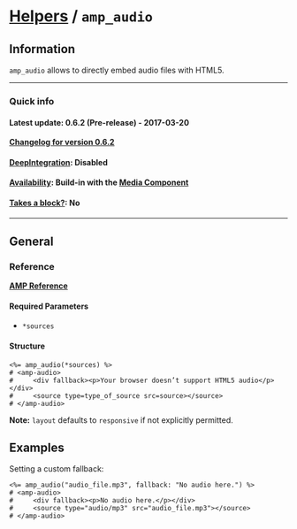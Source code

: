 
# [Helpers](https://github.com/jonhue/amphtml/tree/master/lib/amphtml/helpers/docs#amp-html-helpers) / `amp_audio`


## Information

`amp_audio` allows to directly embed audio files with HTML5.

---

### Quick info

#### Latest update: 0.6.2 (Pre-release) - 2017-03-20

[**Changelog for version 0.6.2**](https://github.com/jonhue/amphtml/blob/master/CHANGELOG.md#062-pre-release---2017-03-20)

#### [DeepIntegration](https://github.com/jonhue/amphtml/tree/master/lib/amphtml/helpers/docs#deepintegration-helpers): Disabled

#### [Availability](https://github.com/jonhue/amphtml/tree/master/lib/amphtml/helpers/docs#availability-of-helpers): Build-in with the [Media Component](https://github.com/jonhue/amphtml/tree/master/lib/amphtml/components/docs/media.md)

#### [Takes a block?](https://github.com/jonhue/amphtml/tree/master/lib/amphtml/helpers/docs#takes-a-block): No

---

## General

### Reference

[**AMP Reference**](https://www.ampproject.org/docs/reference/components/media/amp-audio)

#### Required Parameters

* `*sources`

#### Structure

    <%= amp_audio(*sources) %>
    # <amp-audio>
    #     <div fallback><p>Your browser doesn’t support HTML5 audio</p></div>
    #     <source type=type_of_source src=source></source>
    # </amp-audio>

**Note:** `layout` defaults to `responsive` if not explicitly permitted.


## Examples

Setting a custom fallback:

    <%= amp_audio("audio_file.mp3", fallback: "No audio here.") %>
    # <amp-audio>
    #     <div fallback><p>No audio here.</p></div>
    #     <source type="audio/mp3" src="audio_file.mp3"></source>
    # </amp-audio>
